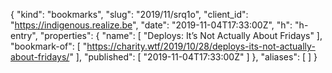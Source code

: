 {
  "kind": "bookmarks",
  "slug": "2019/11/srq1o",
  "client_id": "https://indigenous.realize.be",
  "date": "2019-11-04T17:33:00Z",
  "h": "h-entry",
  "properties": {
    "name": [
      "Deploys: It’s Not Actually About Fridays"
    ],
    "bookmark-of": [
      "https://charity.wtf/2019/10/28/deploys-its-not-actually-about-fridays/"
    ],
    "published": [
      "2019-11-04T17:33:00Z"
    ]
  },
  "aliases": [
  ]
}

